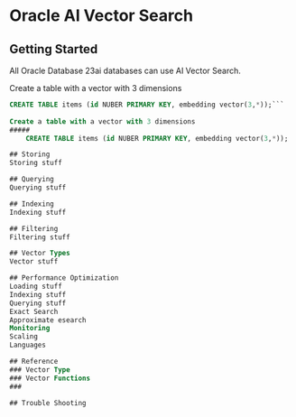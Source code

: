 # Oracle AI Vector Search

## Getting Started
All Oracle Database 23ai databases can use AI Vector Search.

Create a table with a vector with 3 dimensions  
```SQL
CREATE TABLE items (id NUBER PRIMARY KEY, embedding vector(3,*));```
    
Create a table with a vector with 3 dimensions  
#####
    CREATE TABLE items (id NUBER PRIMARY KEY, embedding vector(3,*));

## Storing
Storing stuff

## Querying
Querying stuff

## Indexing
Indexing stuff

## Filtering
Filtering stuff

## Vector Types
Vector stuff

## Performance Optimization
Loading stuff
Indexing stuff
Querying stuff
Exact Search
Approximate esearch
Monitoring
Scaling
Languages

## Reference
### Vector Type
### Vector Functions
### 

## Trouble Shooting


